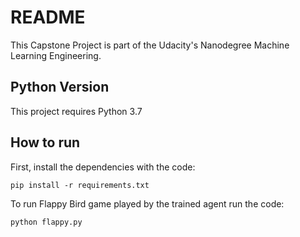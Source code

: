 # README

This Capstone Project is part of the Udacity's Nanodegree Machine Learning Engineering.

## Python Version
This project requires Python 3.7

## How to run

First, install the dependencies with the code:

```
pip install -r requirements.txt
```

To run Flappy Bird game played by the trained agent run the code:

```
python flappy.py
```